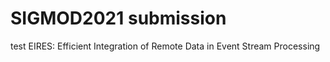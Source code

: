 # SIGMOD2021 submission
test
EIRES: Efficient Integration of Remote Data in Event Stream Processing
